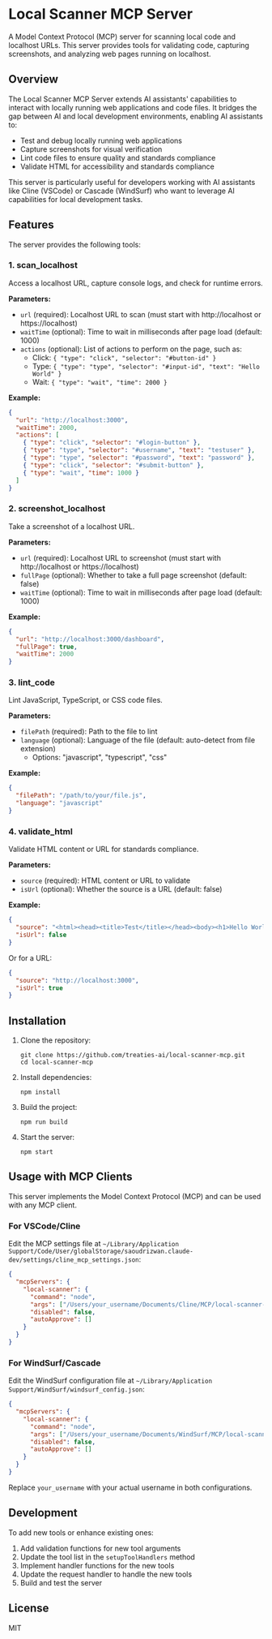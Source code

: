 # Local Scanner MCP Server

A Model Context Protocol (MCP) server for scanning local code and localhost URLs. This server provides tools for validating code, capturing screenshots, and analyzing web pages running on localhost.

## Overview

The Local Scanner MCP Server extends AI assistants' capabilities to interact with locally running web applications and code files. It bridges the gap between AI and local development environments, enabling AI assistants to:

- Test and debug locally running web applications
- Capture screenshots for visual verification
- Lint code files to ensure quality and standards compliance
- Validate HTML for accessibility and standards compliance

This server is particularly useful for developers working with AI assistants like Cline (VSCode) or Cascade (WindSurf) who want to leverage AI capabilities for local development tasks.

## Features

The server provides the following tools:

### 1. scan_localhost

Access a localhost URL, capture console logs, and check for runtime errors.

**Parameters:**
- `url` (required): Localhost URL to scan (must start with http://localhost or https://localhost)
- `waitTime` (optional): Time to wait in milliseconds after page load (default: 1000)
- `actions` (optional): List of actions to perform on the page, such as:
  - Click: `{ "type": "click", "selector": "#button-id" }`
  - Type: `{ "type": "type", "selector": "#input-id", "text": "Hello World" }`
  - Wait: `{ "type": "wait", "time": 2000 }`

**Example:**
```json
{
  "url": "http://localhost:3000",
  "waitTime": 2000,
  "actions": [
    { "type": "click", "selector": "#login-button" },
    { "type": "type", "selector": "#username", "text": "testuser" },
    { "type": "type", "selector": "#password", "text": "password" },
    { "type": "click", "selector": "#submit-button" },
    { "type": "wait", "time": 1000 }
  ]
}
```

### 2. screenshot_localhost

Take a screenshot of a localhost URL.

**Parameters:**
- `url` (required): Localhost URL to screenshot (must start with http://localhost or https://localhost)
- `fullPage` (optional): Whether to take a full page screenshot (default: false)
- `waitTime` (optional): Time to wait in milliseconds after page load (default: 1000)

**Example:**
```json
{
  "url": "http://localhost:3000/dashboard",
  "fullPage": true,
  "waitTime": 2000
}
```

### 3. lint_code

Lint JavaScript, TypeScript, or CSS code files.

**Parameters:**
- `filePath` (required): Path to the file to lint
- `language` (optional): Language of the file (default: auto-detect from file extension)
  - Options: "javascript", "typescript", "css"

**Example:**
```json
{
  "filePath": "/path/to/your/file.js",
  "language": "javascript"
}
```

### 4. validate_html

Validate HTML content or URL for standards compliance.

**Parameters:**
- `source` (required): HTML content or URL to validate
- `isUrl` (optional): Whether the source is a URL (default: false)

**Example:**
```json
{
  "source": "<html><head><title>Test</title></head><body><h1>Hello World</h1></body></html>",
  "isUrl": false
}
```

Or for a URL:
```json
{
  "source": "http://localhost:3000",
  "isUrl": true
}
```

## Installation

1. Clone the repository:
   ```
   git clone https://github.com/treaties-ai/local-scanner-mcp.git
   cd local-scanner-mcp
   ```
2. Install dependencies:
   ```
   npm install
   ```
3. Build the project:
   ```
   npm run build
   ```
4. Start the server:
   ```
   npm start
   ```

## Usage with MCP Clients

This server implements the Model Context Protocol (MCP) and can be used with any MCP client. 

### For VSCode/Cline

Edit the MCP settings file at `~/Library/Application Support/Code/User/globalStorage/saoudrizwan.claude-dev/settings/cline_mcp_settings.json`:

```json
{
  "mcpServers": {
    "local-scanner": {
      "command": "node",
      "args": ["/Users/your_username/Documents/Cline/MCP/local-scanner-mcp/build/index.js"],
      "disabled": false,
      "autoApprove": []
    }
  }
}
```

### For WindSurf/Cascade

Edit the WindSurf configuration file at `~/Library/Application Support/WindSurf/windsurf_config.json`:

```json
{
  "mcpServers": {
    "local-scanner": {
      "command": "node",
      "args": ["/Users/your_username/Documents/WindSurf/MCP/local-scanner-mcp/build/index.js"],
      "disabled": false,
      "autoApprove": []
    }
  }
}
```

Replace `your_username` with your actual username in both configurations.

## Development

To add new tools or enhance existing ones:

1. Add validation functions for new tool arguments
2. Update the tool list in the `setupToolHandlers` method
3. Implement handler functions for the new tools
4. Update the request handler to handle the new tools
5. Build and test the server

## License

MIT
